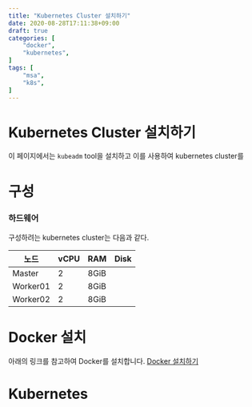 ```yaml
---
title: "Kubernetes Cluster 설치하기"
date: 2020-08-28T17:11:38+09:00
draft: true
categories: [
    "docker",
    "kubernetes",
]
tags: [
    "msa",
    "k8s",
]
---
```


# Kubernetes Cluster 설치하기
이 페이지에서는 `kubeadm` tool을 설치하고 이를 사용하여 kubernetes cluster를 


# 구성

### 하드웨어
구성하려는 kubernetes cluster는 다음과 같다.

| 노드 | vCPU | RAM | Disk |
| --- | --- | --- | --- |
| Master | 2 | 8GiB |  |
| Worker01 | 2 | 8GiB |  |
| Worker02 | 2 | 8GiB |  |

# Docker 설치
아래의 링크를 참고하여 Docker를 설치합니다.
[Docker 설치하기](https://healinyoon.github.io/2019/06/20190611_docker_install/)

# Kubernetes 